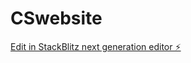 # CSwebsite

[Edit in StackBlitz next generation editor ⚡️](https://stackblitz.com/~/github.com/Star-Wars-Man/CSwebsite)